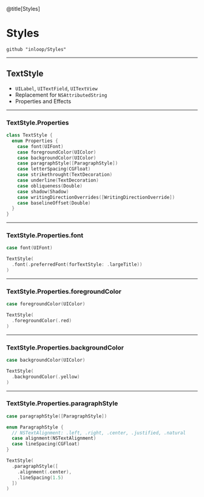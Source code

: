 @title[Styles]
# Styles
```
github "inloop/Styles"
```
---
## TextStyle

* `UILabel`, `UITextField`, `UITextView`
* Replacement for `NSAttributedString`
* Properties and Effects

---

### TextStyle.Properties

```swift
class TextStyle {
  enum Properties {
    case font(UIFont)
    case foregroundColor(UIColor)
    case backgroundColor(UIColor)
    case paragraphStyle([ParagraphStyle])
    case letterSpacing(CGFloat)
    case strikethrought(TextDecoration)
    case underline(TextDecoration)
    case obliqueness(Double)
    case shadow(Shadow)
    case writingDirectionOverrides([WritingDirectionOverride])
    case baselineOffset(Double)
  }
}
```
---
### TextStyle.Properties.font

```swift
case font(UIFont)
```

```swift
TextStyle(
  .font(.preferredFont(forTextStyle: .largeTitle))
)
```
---

### TextStyle.Properties.foregroundColor
```swift
case foregroundColor(UIColor)
```
```swift
TextStyle(
  .foregroundColor(.red)
)
```
---
### TextStyle.Properties.backgroundColor
```swift
case backgroundColor(UIColor)
```
```swift
TextStyle(
  .backgroundColor(.yellow)
)
```
---
### TextStyle.Properties.paragraphStyle
```swift
case paragraphStyle([ParagraphStyle])
```
```swift
enum ParagraphStyle { 
  // NSTextAlignment: .left, .right, .center, .justified, .natural
  case alignment(NSTextAlignment)
  case lineSpacing(CGFloat)
}
```
```swift
TextStyle(
  .paragraphStyle([
    .alignment(.center),
    .lineSpacing(1.5)
  ])
)
```